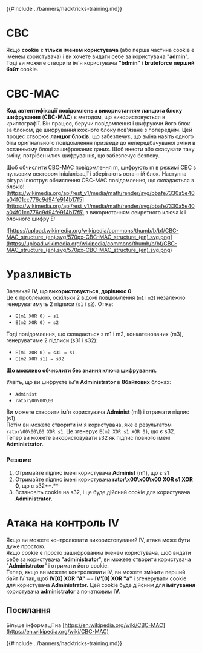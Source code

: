 {{#include ../banners/hacktricks-training.md}}

# CBC

Якщо **cookie** є **тільки** **іменем користувача** (або перша частина cookie є іменем користувача) і ви хочете видати себе за користувача "**admin**". Тоді ви можете створити ім'я користувача **"bdmin"** і **bruteforce** **перший байт** cookie.

# CBC-MAC

**Код автентифікації повідомлень з використанням ланцюга блоку шифрування** (**CBC-MAC**) є методом, що використовується в криптографії. Він працює, беручи повідомлення і шифруючи його блок за блоком, де шифрування кожного блоку пов'язане з попереднім. Цей процес створює **ланцюг блоків**, що забезпечує, що зміна навіть одного біта оригінального повідомлення призведе до непередбачуваної зміни в останньому блоці зашифрованих даних. Щоб внести або скасувати таку зміну, потрібен ключ шифрування, що забезпечує безпеку.

Щоб обчислити CBC-MAC повідомлення m, шифрують m в режимі CBC з нульовим вектором ініціалізації і зберігають останній блок. Наступна фігура ілюструє обчислення CBC-MAC повідомлення, що складається з блоків![https://wikimedia.org/api/rest_v1/media/math/render/svg/bbafe7330a5e40a04f01cc776c9d94fe914b17f5](https://wikimedia.org/api/rest_v1/media/math/render/svg/bbafe7330a5e40a04f01cc776c9d94fe914b17f5) з використанням секретного ключа k і блочного шифру E:

![https://upload.wikimedia.org/wikipedia/commons/thumb/b/bf/CBC-MAC_structure_(en).svg/570px-CBC-MAC_structure_(en).svg.png](<https://upload.wikimedia.org/wikipedia/commons/thumb/b/bf/CBC-MAC_structure_(en).svg/570px-CBC-MAC_structure_(en).svg.png>)

# Уразливість

Зазвичай **IV, що використовується, дорівнює 0**.\
Це є проблемою, оскільки 2 відомі повідомлення (`m1` і `m2`) незалежно генеруватимуть 2 підписи (`s1` і `s2`). Отже:

- `E(m1 XOR 0) = s1`
- `E(m2 XOR 0) = s2`

Тоді повідомлення, що складається з m1 і m2, конкатенованих (m3), генеруватиме 2 підписи (s31 і s32):

- `E(m1 XOR 0) = s31 = s1`
- `E(m2 XOR s1) = s32`

**Що можливо обчислити без знання ключа шифрування.**

Уявіть, що ви шифруєте ім'я **Administrator** в **8байтових** блоках:

- `Administ`
- `rator\00\00\00`

Ви можете створити ім'я користувача **Administ** (m1) і отримати підпис (s1).\
Потім ви можете створити ім'я користувача, яке є результатом `rator\00\00\00 XOR s1`. Це згенерує `E(m2 XOR s1 XOR 0)`, що є s32.\
Тепер ви можете використовувати s32 як підпис повного імені **Administrator**.

### Резюме

1. Отримайте підпис імені користувача **Administ** (m1), що є s1
2. Отримайте підпис імені користувача **rator\x00\x00\x00 XOR s1 XOR 0**, що є s32**.**
3. Встановіть cookie на s32, і це буде дійсний cookie для користувача **Administrator**.

# Атака на контроль IV

Якщо ви можете контролювати використовуваний IV, атака може бути дуже простою.\
Якщо cookie є просто зашифрованим іменем користувача, щоб видати себе за користувача "**administrator**", ви можете створити користувача "**Administrator**" і отримати його cookie.\
Тепер, якщо ви можете контролювати IV, ви можете змінити перший байт IV так, щоб **IV\[0] XOR "A" == IV'\[0] XOR "a"** і згенерувати cookie для користувача **Administrator.** Цей cookie буде дійсним для **імітування** користувача **administrator** з початковим **IV**.

## Посилання

Більше інформації на [https://en.wikipedia.org/wiki/CBC-MAC](https://en.wikipedia.org/wiki/CBC-MAC)

{{#include ../banners/hacktricks-training.md}}
